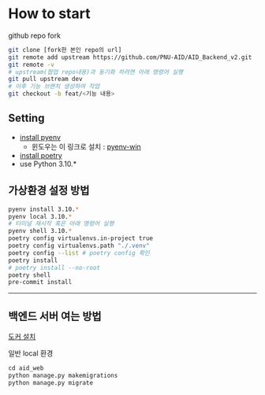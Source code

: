 # How to start

github repo fork
```sh
git clone [fork한 본인 repo의 url]
git remote add upstream https://github.com/PNU-AID/AID_Backend_v2.git
git remote -v
# upstream(협업 repo내용)과 동기화 하려면 아래 명령어 실행
git pull upstream dev
# 이후 기능 브랜치 생성하여 작업
git checkout -b feat/<기능 내용>
```

## Setting
- [install pyenv](https://github.com/pyenv/pyenv)
  - 윈도우는 이 링크로 설치 : [pyenv-win](https://github.com/pyenv-win/pyenv-win)
- [install poetry](https://python-poetry.org/docs/)
- use Python 3.10.*

## 가상환경 설정 방법
```sh
pyenv install 3.10.*
pyenv local 3.10.*
# 터미널 재시작 혹은 아래 명령어 실행
pyenv shell 3.10.*
poetry config virtualenvs.in-project true
poetry config virtualenvs.path "./.venv"
poetry config --list # poetry config 확인
poetry install
# poetry install --no-root
poetry shell
pre-commit install
```
---

## 백엔드 서버 여는 방법

[도커 설치](https://www.docker.com/products/docker-desktop/)

일반 local 환경
```py
cd aid_web
python manage.py makemigrations
python manage.py migrate

```
